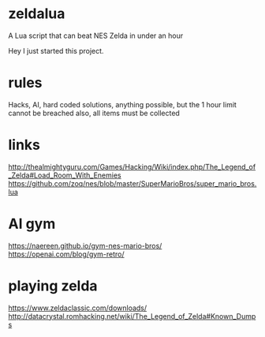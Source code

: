 # zeldalua
A Lua script that can beat NES Zelda in under an hour

Hey I just started this project.

# rules
Hacks, AI, hard coded solutions, anything possible, but the 1 hour limit cannot be breached
also, all items must be collected

# links
http://thealmightyguru.com/Games/Hacking/Wiki/index.php/The_Legend_of_Zelda#Load_Room_With_Enemies
https://github.com/zoq/nes/blob/master/SuperMarioBros/super_mario_bros.lua

# AI gym
https://naereen.github.io/gym-nes-mario-bros/
https://openai.com/blog/gym-retro/

# playing zelda
https://www.zeldaclassic.com/downloads/
http://datacrystal.romhacking.net/wiki/The_Legend_of_Zelda#Known_Dumps
